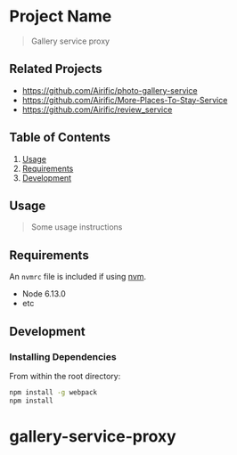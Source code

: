 # Project Name

> Gallery service proxy

## Related Projects
  - https://github.com/Airific/photo-gallery-service
  - https://github.com/Airific/More-Places-To-Stay-Service
  - https://github.com/Airific/review_service

## Table of Contents

1. [Usage](#Usage)
1. [Requirements](#requirements)
1. [Development](#development)

## Usage

> Some usage instructions

## Requirements

An `nvmrc` file is included if using [nvm](https://github.com/creationix/nvm).

- Node 6.13.0
- etc

## Development

### Installing Dependencies

From within the root directory:

```sh
npm install -g webpack
npm install
```

# gallery-service-proxy
